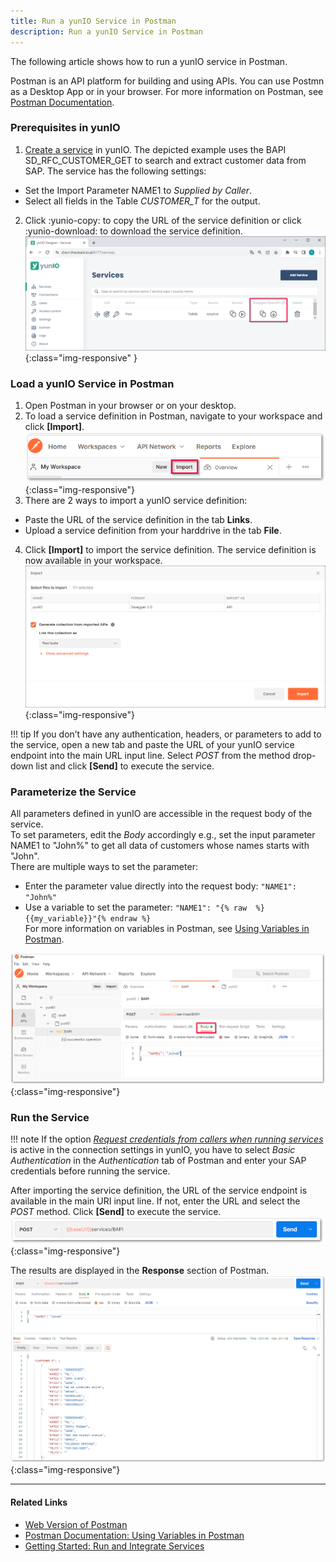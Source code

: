 ```yaml
---
title: Run a yunIO Service in Postman
description: Run a yunIO Service in Postman
---
```


The following article shows how to run a yunIO service in Postman.

Postman is an API platform for building and using APIs. You can use Postmn as a Desktop App or in your browser.
For more information on Postman, see [Postman Documentation](https://learning.postman.com/docs/getting-started/introduction/).

### Prerequisites in yunIO

1. [Create a service](../getting-started.md/#create-a-service) in yunIO. The depicted example uses the BAPI SD_RFC_CUSTOMER_GET to search and extract customer data from SAP. 
The service has the following settings:<br>
- Set the Import Parameter NAME1 to *Supplied by Caller*.
- Select all fields in the Table *CUSTOMER_T* for the output.
2. Click :yunio-copy: to copy the URL of the service definition or click :yunio-download: to download the service definition.<br>
![yunio-Services](../assets/images/yunio/articles/yunio-run-services.png){:class="img-responsive" }


### Load a yunIO Service in Postman

1. Open Postman in your browser or on your desktop.
2. To load a service definition in Postman, navigate to your workspace and click **[Import]**.<br>
![Postman-Workspace](../assets/images/yunio/articles/postman-workspace.png){:class="img-responsive"}
3. There are 2 ways to import a yunIO service definition:<br>
- Paste the URL of the service definition in the tab **Links**.
- Upload a service definition from your harddrive in the tab **File**.
4. Click **[Import]** to import the service definition.
The service definition is now available in your workspace. <br>
![Postman-Import](../assets/images/yunio/articles/postman-import.png){:class="img-responsive"}

!!! tip
    If you don’t have any authentication, headers, or parameters to add to the service, open a new tab and paste the URL of your yunIO service endpoint into the main URL input line.
    Select *POST* from the method drop-down list and click **[Send]** to execute the service.

### Parameterize the Service

All parameters defined in yunIO are accessible in the request body of the service. <br>
To set parameters, edit the *Body* accordingly e.g., set the input parameter NAME1 to "John%" to get all data of customers whose names starts with "John".<br>
There are multiple ways to set the parameter:
- Enter the parameter value directly into the request body: `"NAME1": "John%"`
- Use a variable to set the parameter: `"NAME1": "{% raw  %}{{my_variable}}"{% endraw %}`<br>
For more information on variables in Postman, see [Using Variables in Postman](https://learning.postman.com/docs/sending-requests/variables/).

![Postman-Import](../assets/images/yunio/articles/postman-body.png){:class="img-responsive"}

### Run the Service

!!! note
    If the option [*Request credentials from callers when running services*](../documentation/sap-connection/settings.md/#authentication) is active in the connection settings in yunIO,
    you have to select *Basic Authentication* in the *Authentication* tab of Postman and enter your SAP credentials before running the service.

After importing the service definition, the URL of the service endpoint is available in the main URI input line.
If not, enter the URL and select the *POST* method. 
Click **[Send]** to execute the service.<br>
![Swagger-Inspector](../assets/images/yunio/articles/postman-run.png){:class="img-responsive"}

The results are displayed in the **Response** section of Postman.<br>
![Postman-Results](../assets/images/yunio/articles/postman-results.png){:class="img-responsive"}

******

#### Related Links
- [Web Version of Postman](https://www.postman.com/)
- [Postman Documentation: Using Variables in Postman](https://learning.postman.com/docs/sending-requests/variables/)
- [Getting Started: Run and Integrate Services](../getting-started.md/#run-services)
